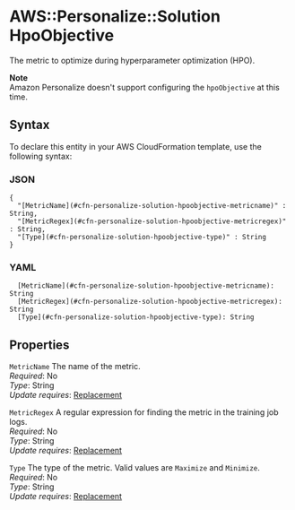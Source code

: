 # AWS::Personalize::Solution HpoObjective<a name="aws-properties-personalize-solution-hpoobjective"></a>

The metric to optimize during hyperparameter optimization \(HPO\)\.

**Note**  
Amazon Personalize doesn't support configuring the `hpoObjective` at this time\.

## Syntax<a name="aws-properties-personalize-solution-hpoobjective-syntax"></a>

To declare this entity in your AWS CloudFormation template, use the following syntax:

### JSON<a name="aws-properties-personalize-solution-hpoobjective-syntax.json"></a>

```
{
  "[MetricName](#cfn-personalize-solution-hpoobjective-metricname)" : String,
  "[MetricRegex](#cfn-personalize-solution-hpoobjective-metricregex)" : String,
  "[Type](#cfn-personalize-solution-hpoobjective-type)" : String
}
```

### YAML<a name="aws-properties-personalize-solution-hpoobjective-syntax.yaml"></a>

```
  [MetricName](#cfn-personalize-solution-hpoobjective-metricname): String
  [MetricRegex](#cfn-personalize-solution-hpoobjective-metricregex): String
  [Type](#cfn-personalize-solution-hpoobjective-type): String
```

## Properties<a name="aws-properties-personalize-solution-hpoobjective-properties"></a>

`MetricName` <a name="cfn-personalize-solution-hpoobjective-metricname"></a>
The name of the metric\.  
_Required_: No  
_Type_: String  
_Update requires_: [Replacement](https://docs.aws.amazon.com/AWSCloudFormation/latest/UserGuide/using-cfn-updating-stacks-update-behaviors.html#update-replacement)

`MetricRegex` <a name="cfn-personalize-solution-hpoobjective-metricregex"></a>
A regular expression for finding the metric in the training job logs\.  
_Required_: No  
_Type_: String  
_Update requires_: [Replacement](https://docs.aws.amazon.com/AWSCloudFormation/latest/UserGuide/using-cfn-updating-stacks-update-behaviors.html#update-replacement)

`Type` <a name="cfn-personalize-solution-hpoobjective-type"></a>
The type of the metric\. Valid values are `Maximize` and `Minimize`\.  
_Required_: No  
_Type_: String  
_Update requires_: [Replacement](https://docs.aws.amazon.com/AWSCloudFormation/latest/UserGuide/using-cfn-updating-stacks-update-behaviors.html#update-replacement)
